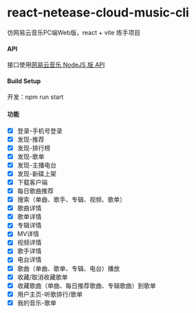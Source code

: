 # react-netease-cloud-music-cli

仿网易云音乐PC端Web版，react + vite 练手项目

#### API

接口使用[网易云音乐 NodeJS 版 API](https://gitlab.com/Binaryify/neteasecloudmusicapi)

#### Build Setup

开发：npm run start

#### 功能

- [x] 登录-手机号登录
- [x] 发现-推荐
- [x] 发现-排行榜
- [x] 发现-歌单
- [x] 发现-主播电台
- [x] 发现-新碟上架
- [x] 下载客户端
- [x] 每日歌曲推荐
- [x] 搜索（单曲、歌手、专辑、视频、歌单）
- [x] 歌曲详情
- [x] 歌单详情
- [x] 专辑详情
- [x] MV详情
- [x] 视频详情
- [x] 歌手详情
- [x] 电台详情
- [x] 歌曲（单曲、歌单、专辑、电台）播放
- [x] 收藏/取消收藏歌单
- [x] 收藏歌曲（单曲、每日推荐歌曲、专辑歌曲）到歌单
- [x] 用户主页-听歌排行/歌单
- [x] 我的音乐-歌单

